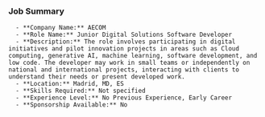 ### Job Summary
      - **Company Name:** AECOM
      - **Role Name:** Junior Digital Solutions Software Developer
      - **Description:** The role involves participating in digital initiatives and pilot innovation projects in areas such as Cloud computing, generative AI, machine learning, software development, and low code. The developer may work in small teams or independently on national and international projects, interacting with clients to understand their needs or present developed work.
      - **Location:** Madrid, MD, ES
      - **Skills Required:** Not specified
      - **Experience Level:** No Previous Experience, Early Career
      - **Sponsorship Available:** No
      